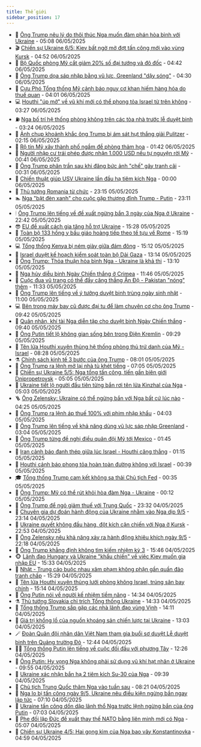 ```yaml
---
title: Thế giới
sidebar_position: 17
---
```


<!-- dantri-the-gioi:START -->
- 🌋 [Ông Trump nêu lý do thôi thúc Nga muốn đàm phán hòa bình với Ukraine](https://dantri.com.vn/the-gioi/ong-trump-neu-ly-do-thoi-thuc-nga-muon-dam-phan-hoa-binh-voi-ukraine-20250506113340437.htm) - 05:08 06/05/2025
- 🎬 [Chiến sự Ukraine 6/5: Kiev bất ngờ mở đợt tấn công mới vào vùng Kursk](https://dantri.com.vn/the-gioi/chien-su-ukraine-65-kiev-bat-ngo-mo-dot-tan-cong-moi-vao-vung-kursk-20250506112012612.htm) - 04:52 06/05/2025
- 🧰 [Bộ Quốc phòng Mỹ cắt giảm 20% số đại tướng và đô đốc](https://dantri.com.vn/the-gioi/bo-quoc-phong-my-cat-giam-20-so-dai-tuong-va-do-doc-20250506101346672.htm) - 04:42 06/05/2025
- 🌋 [Ông Trump dọa sáp nhập bằng vũ lực, Greenland &quot;dậy sóng&quot;](https://dantri.com.vn/the-gioi/ong-trump-doa-sap-nhap-bang-vu-luc-greenland-day-song-20250506112137671.htm) - 04:30 06/05/2025
- 🗽 [Cựu Phó Tổng thống Mỹ cảnh báo nguy cơ khan hiếm hàng hóa do thuế quan](https://dantri.com.vn/the-gioi/cuu-pho-tong-thong-my-canh-bao-nguy-co-khan-hiem-hang-hoa-do-thue-quan-20250506105423567.htm) - 04:01 06/05/2025
- 💻 [Houthi &quot;úp mở&quot; về vũ khí mới có thể phong tỏa Israel từ trên không](https://dantri.com.vn/the-gioi/houthi-up-mo-ve-vu-khi-moi-co-the-phong-toa-israel-tu-tren-khong-20250506102510122.htm) - 03:27 06/05/2025
- ⛽️ [Nga bố trí hệ thống phòng không trên các tòa nhà trước lễ duyệt binh](https://dantri.com.vn/the-gioi/nga-bo-tri-he-thong-phong-khong-tren-cac-toa-nha-truoc-le-duyet-binh-20250506100858875.htm) - 03:24 06/05/2025
- 🤩 [Ảnh chụp khoảnh khắc ông Trump bị ám sát hụt thắng giải Pulitzer](https://dantri.com.vn/the-gioi/anh-chup-khoanh-khac-ong-trump-bi-am-sat-hut-thang-giai-pulitzer-20250506091124462.htm) - 02:15 06/05/2025
- 🧐 [Rộ tin Mỹ xây thành phố ngầm đề phòng thảm họa](https://dantri.com.vn/the-gioi/ro-tin-my-xay-thanh-pho-ngam-de-phong-tham-hoa-20250506083942452.htm) - 01:42 06/05/2025
- 🎊 [Người nhập cư trái phép được nhận 1.000 USD nếu tự nguyện rời Mỹ](https://dantri.com.vn/the-gioi/nguoi-nhap-cu-trai-phep-duoc-nhan-1000-usd-neu-tu-nguyen-roi-my-20250506073102118.htm) - 00:41 06/05/2025
- 📝 [Ông Trump phân trần sau khi đăng bức ảnh &quot;chế&quot; gây tranh cãi](https://dantri.com.vn/the-gioi/ong-trump-phan-tran-sau-khi-dang-buc-anh-che-gay-tranh-cai-20250506072624231.htm) - 00:31 06/05/2025
- 🤡 [Chiến thuật giúp USV Ukraine lần đầu hạ tiêm kích Nga](https://dantri.com.vn/the-gioi/chien-thuat-giup-usv-ukraine-lan-dau-ha-tiem-kich-nga-20250505103337781.htm) - 00:00 06/05/2025
- 🥷 [Thủ tướng Romania từ chức](https://dantri.com.vn/the-gioi/thu-tuong-romania-tu-chuc-20250506061157498.htm) - 23:15 05/05/2025
- 🏊 [Nga &quot;bật đèn xanh&quot; cho cuộc gặp thượng đỉnh Trump - Putin](https://dantri.com.vn/the-gioi/nga-bat-den-xanh-cho-cuoc-gap-thuong-dinh-trump-putin-20250506061000078.htm) - 23:11 05/05/2025
- 🕯 [Ông Trump lên tiếng về đề xuất ngừng bắn 3 ngày của Nga ở Ukraine](https://dantri.com.vn/the-gioi/ong-trump-len-tieng-ve-de-xuat-ngung-ban-3-ngay-cua-nga-o-ukraine-20250506053851452.htm) - 22:42 05/05/2025
- 😎 [EU đề xuất cách gia tăng hỗ trợ Ukraine](https://dantri.com.vn/the-gioi/eu-de-xuat-cach-gia-tang-ho-tro-ukraine-20250505140134044.htm) - 15:28 05/05/2025
- 🌈 [Toàn bộ 133 hồng y bầu giáo hoàng tiếp theo tề tựu về Rome](https://dantri.com.vn/the-gioi/toan-bo-133-hong-y-bau-giao-hoang-tiep-theo-te-tuu-ve-rome-20250505210303604.htm) - 15:19 05/05/2025
- 💻 [Tổng thống Kenya bị ném giày giữa đám đông](https://dantri.com.vn/the-gioi/tong-thong-kenya-bi-nem-giay-giua-dam-dong-20250505202413421.htm) - 15:12 05/05/2025
- 🤖 [Israel duyệt kế hoạch kiểm soát toàn bộ Dải Gaza](https://dantri.com.vn/the-gioi/israel-duyet-ke-hoach-kiem-soat-toan-bo-dai-gaza-20250505193946910.htm) - 13:14 05/05/2025
- 🦏 [Ông Trump: Thỏa thuận hòa bình Nga - Ukraine là khả thi](https://dantri.com.vn/the-gioi/ong-trump-thoa-thuan-hoa-binh-nga-ukraine-la-kha-thi-20250505183455561.htm) - 13:10 05/05/2025
- 🌁 [Nga hủy diễu binh Ngày Chiến thắng ở Crimea](https://dantri.com.vn/the-gioi/nga-huy-dieu-binh-ngay-chien-thang-o-crimea-20250505183310411.htm) - 11:46 05/05/2025
- 🐘 [Cuộc đua vũ trang có thể đẩy căng thẳng Ấn Độ - Pakistan &quot;nóng&quot; thêm](https://dantri.com.vn/the-gioi/cuoc-dua-vu-trang-co-the-day-cang-thang-an-do-pakistan-nong-them-20250505154255032.htm) - 11:33 05/05/2025
- 🥷 [Ông Trump lên tiếng về ý tưởng duyệt binh trùng ngày sinh nhật](https://dantri.com.vn/the-gioi/ong-trump-len-tieng-ve-y-tuong-duyet-binh-trung-ngay-sinh-nhat-20250505164926040.htm) - 11:00 05/05/2025
- 💻 [Bên trong máy bay cũ được đại tu để làm chuyên cơ cho ông Trump](https://dantri.com.vn/the-gioi/ben-trong-may-bay-cu-duoc-dai-tu-de-lam-chuyen-co-cho-ong-trump-20250505161543938.htm) - 09:42 05/05/2025
- 🎡 [Quân nhân, khí tài Nga diễn tập cho duyệt binh Ngày Chiến thắng](https://dantri.com.vn/the-gioi/quan-nhan-khi-tai-nga-dien-tap-cho-duyet-binh-ngay-chien-thang-20250505160326411.htm) - 09:40 05/05/2025
- 🧰 [Ông Putin tiết lộ không gian sống bên trong Điện Kremlin](https://dantri.com.vn/the-gioi/ong-putin-tiet-lo-khong-gian-song-ben-trong-dien-kremlin-20250505160826798.htm) - 09:29 05/05/2025
- 🥸 [Tên lửa Houthi xuyên thủng hệ thống phòng thủ trứ danh của Mỹ - Israel](https://dantri.com.vn/the-gioi/ten-lua-houthi-xuyen-thung-he-thong-phong-thu-tru-danh-cua-my-israel-20250505151732213.htm) - 08:28 05/05/2025
- ⚗️ [Chính sách kinh tế 3 bước của ông Trump](https://dantri.com.vn/the-gioi/chinh-sach-kinh-te-3-buoc-cua-ong-trump-20250505144500758.htm) - 08:01 05/05/2025
- 🌮 [Ông Trump ra lệnh mở lại nhà tù khét tiếng](https://dantri.com.vn/the-gioi/ong-trump-ra-lenh-mo-lai-nha-tu-khet-tieng-20250505135740652.htm) - 07:05 05/05/2025
- 🎃 [Chiến sự Ukraine 5/5: Nga tổng tấn công, tiến gần biên giới Dnipropetrovsk](https://dantri.com.vn/the-gioi/chien-su-ukraine-55-nga-tong-tan-cong-tien-gan-bien-gioi-dnipropetrovsk-20250505115412810.htm) - 05:05 05/05/2025
- 💫 [Ukraine tiết lộ người đầu tiên từng bắn rơi tên lửa Kinzhal của Nga](https://dantri.com.vn/the-gioi/ukraine-tiet-lo-nguoi-dau-tien-tung-ban-roi-ten-lua-kinzhal-cua-nga-20250505110039790.htm) - 05:03 05/05/2025
- 🪜 [Ông Zelensky: Ukraine có thể ngừng bắn với Nga bất cứ lúc nào](https://dantri.com.vn/the-gioi/ong-zelensky-ukraine-co-the-ngung-ban-voi-nga-bat-cu-luc-nao-20250505103141169.htm) - 04:25 05/05/2025
- 🌋 [Ông Trump ra lệnh áp thuế 100% với phim nhập khẩu](https://dantri.com.vn/the-gioi/ong-trump-ra-lenh-ap-thue-100-voi-phim-nhap-khau-20250505104723740.htm) - 04:03 05/05/2025
- 🦏 [Ông Trump lên tiếng về khả năng dùng vũ lực sáp nhập Greenland](https://dantri.com.vn/the-gioi/ong-trump-len-tieng-ve-kha-nang-dung-vu-luc-sap-nhap-greenland-20250505073200363.htm) - 03:04 05/05/2025
- 👀 [Ông Trump từng đề nghị điều quân đội Mỹ tới Mexico](https://dantri.com.vn/the-gioi/ong-trump-tung-de-nghi-dieu-quan-doi-my-toi-mexico-20250505083843063.htm) - 01:45 05/05/2025
- 🧰 [Iran cảnh báo đanh thép giữa lúc Israel - Houthi căng thẳng](https://dantri.com.vn/the-gioi/iran-canh-bao-danh-thep-giua-luc-israel-houthi-cang-thang-20250505081405272.htm) - 01:15 05/05/2025
- 🚀 [Houthi cảnh báo phong tỏa hoàn toàn đường không với Israel](https://dantri.com.vn/the-gioi/houthi-canh-bao-phong-toa-hoan-toan-duong-khong-voi-israel-20250505073153701.htm) - 00:39 05/05/2025
- 🎓 [Tổng thống Trump cam kết không sa thải Chủ tịch Fed](https://dantri.com.vn/the-gioi/tong-thong-trump-cam-ket-khong-sa-thai-chu-tich-fed-20250504221904519.htm) - 00:35 05/05/2025
- 🥸 [Ông Trump: Mỹ có thể rút khỏi hòa đàm Nga - Ukraine](https://dantri.com.vn/the-gioi/ong-trump-my-co-the-rut-khoi-hoa-dam-nga-ukraine-20250505063138778.htm) - 00:12 05/05/2025
- 🦅 [Ông Trump để ngỏ giảm thuế với Trung Quốc](https://dantri.com.vn/the-gioi/ong-trump-de-ngo-giam-thue-voi-trung-quoc-20250505062004759.htm) - 23:32 04/05/2025
- 🤭 [Chuyên gia dự đoán hành động của Ukraine nhằm vào Nga dịp 9/5](https://dantri.com.vn/the-gioi/chuyen-gia-du-doan-hanh-dong-cua-ukraine-nham-vao-nga-dip-95-20250505054906424.htm) - 23:14 04/05/2025
- 🤖 [Ukraine quyết không đầu hàng, đột kích cận chiến với Nga ở Kursk](https://dantri.com.vn/the-gioi/ukraine-quyet-khong-dau-hang-dot-kich-can-chien-voi-nga-o-kursk-20250505004042180.htm) - 22:53 04/05/2025
- 🐲 [Ông Zelensky nêu khả năng xảy ra hành động khiêu khích ngày 9/5](https://dantri.com.vn/the-gioi/ong-zelensky-neu-kha-nang-xay-ra-hanh-dong-khieu-khich-ngay-95-20250505011733350.htm) - 22:18 04/05/2025
- 🫣 [Ông Trump khẳng định không tìm kiếm nhiệm kỳ 3](https://dantri.com.vn/the-gioi/ong-trump-khang-dinh-khong-tim-kiem-nhiem-ky-3-20250504224201005.htm) - 15:46 04/05/2025
- 🐵 [Lãnh đạo Hungary và Ukraine &quot;khẩu chiến&quot; về việc Kiev muốn gia nhập EU](https://dantri.com.vn/the-gioi/lanh-dao-hungary-va-ukraine-khau-chien-ve-viec-kiev-muon-gia-nhap-eu-20250504214737999.htm) - 15:33 04/05/2025
- 🫶 [Nhật - Trung cáo buộc nhau xâm phạm không phận gần quần đảo tranh chấp](https://dantri.com.vn/the-gioi/nhat-trung-cao-buoc-nhau-xam-pham-khong-phan-gan-quan-dao-tranh-chap-20250504200040443.htm) - 15:29 04/05/2025
- 💃 [Tên lửa Houthi xuyên thủng lưới phòng không Israel, trúng sân bay chính](https://dantri.com.vn/the-gioi/ten-lua-houthi-xuyen-thung-luoi-phong-khong-israel-trung-san-bay-chinh-20250504220354197.htm) - 15:14 04/05/2025
- 💫 [Ông Putin nói về người kế nhiệm tiềm năng](https://dantri.com.vn/the-gioi/ong-putin-noi-ve-nguoi-ke-nhiem-tiem-nang-20250504212347902.htm) - 14:34 04/05/2025
- ⚗️ [Thủ tướng Slovakia chỉ trích Tổng thống Ukraine](https://dantri.com.vn/the-gioi/thu-tuong-slovakia-chi-trich-tong-thong-ukraine-20250504201421900.htm) - 14:33 04/05/2025
- 🥷 [Tổng thống Trump sắp gặp các nhà lãnh đạo vùng Vịnh](https://dantri.com.vn/the-gioi/tong-thong-trump-sap-gap-cac-nha-lanh-dao-vung-vinh-20250504202759080.htm) - 14:11 04/05/2025
- 🥸 [Giá trị khổng lồ của nguồn khoáng sản chiến lược tại Ukraine](https://dantri.com.vn/the-gioi/gia-tri-khong-lo-cua-nguon-khoang-san-chien-luoc-tai-ukraine-20250504195059243.htm) - 13:03 04/05/2025
- 🪄 [Đoàn Quân đội nhân dân Việt Nam tham gia buổi sơ duyệt Lễ duyệt binh trên Quảng trường Đỏ](https://dantri.com.vn/the-gioi/doan-quan-doi-nhan-dan-viet-nam-tham-gia-buoi-so-duyet-le-duyet-binh-tren-quang-truong-do-20250504194159318.htm) - 12:44 04/05/2025
- 🧑‍💻 [Tổng thống Putin lên tiếng về cuộc đối đầu với phương Tây](https://dantri.com.vn/the-gioi/tong-thong-putin-len-tieng-ve-cuoc-doi-dau-voi-phuong-tay-20250504184104922.htm) - 12:26 04/05/2025
- 🤭 [Ông Putin: Hy vọng Nga không phải sử dụng vũ khí hạt nhân ở Ukraine](https://dantri.com.vn/the-gioi/ong-putin-hy-vong-nga-khong-phai-su-dung-vu-khi-hat-nhan-o-ukraine-20250504164124608.htm) - 09:55 04/05/2025
- 🗽 [Ukraine xác nhận bắn hạ 2 tiêm kích Su-30 của Nga](https://dantri.com.vn/the-gioi/ukraine-xac-nhan-ban-ha-2-tiem-kich-su-30-cua-nga-20250504163331997.htm) - 09:39 04/05/2025
- 🤖 [Chủ tịch Trung Quốc thăm Nga vào tuần sau](https://dantri.com.vn/the-gioi/chu-tich-trung-quoc-tham-nga-vao-tuan-sau-20250504150632478.htm) - 08:21 04/05/2025
- 🌈 [Nga lo bị tấn công ngày 9/5, Ukraine nêu điều kiện ngừng bắn ngay lập tức](https://dantri.com.vn/the-gioi/nga-lo-bi-tan-cong-ngay-95-ukraine-neu-dieu-kien-ngung-ban-ngay-lap-tuc-20250504140319010.htm) - 07:10 04/05/2025
- 🤩 [Ukraine tấn công dồn dập lãnh thổ Nga trước lệnh ngừng bắn của ông Putin](https://dantri.com.vn/the-gioi/ukraine-tan-cong-don-dap-lanh-tho-nga-truoc-lenh-ngung-ban-cua-ong-putin-20250504135631356.htm) - 07:03 04/05/2025
- 🤗 [Phe đối lập Đức đề xuất thay thế NATO bằng liên minh mới có Nga](https://dantri.com.vn/the-gioi/phe-doi-lap-duc-de-xuat-thay-the-nato-bang-lien-minh-moi-co-nga-20250504112310068.htm) - 05:07 04/05/2025
- 🙉 [Chiến sự Ukraine 4/5: Hai gọng kìm của Nga bao vây Konstantinovka](https://dantri.com.vn/the-gioi/chien-su-ukraine-45-hai-gong-kim-cua-nga-bao-vay-konstantinovka-20250504114237124.htm) - 04:59 04/05/2025<!-- dantri-the-gioi:END -->
